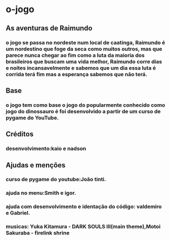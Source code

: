 # o-jogo
## As aventuras de Raimundo
### o jogo se passa no nordeste num local de caatinga, Raimundo é um nordestino que foge da seca como muitos outros, mas que parece nunca chegar ao fim como a luta da maioria dos brasileiros que buscam uma vida melhor, Raimundo corre dias e noites incansavelmente  e sabemos que um dia essa luta é corrida terá fim mas a esperança sabemos que não terá. 
## Base 
### o jogo tem como base o jogo do popularmente conhecido como jogo do dinossauro é foi desenvolvido a partir de um curso de pygame do YouTube.
## Créditos 
### desenvolvimento:kaio e nadson 
## Ajudas e menções 
### curso de pygame do youtube:João tinti.
### ajuda no menu:Smith e igor.
### ajuda com desenvolvimento e identação do código: valdemiro e Gabriel.
### musicas: Yuka Kitamura - DARK SOULS III(main theme),Motoi Sakuraba - firelink shrine
